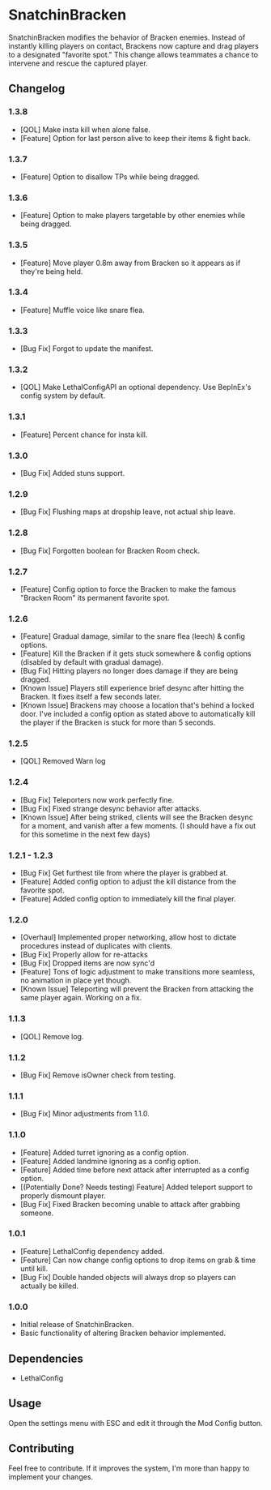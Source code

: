 # SnatchinBracken

SnatchinBracken modifies the behavior of Bracken enemies. Instead of instantly killing players on contact, Brackens now capture and drag players to a designated "favorite spot." This change allows teammates a chance to intervene and rescue the captured player.

## Changelog

### 1.3.8
- [QOL] Make insta kill when alone false.
- [Feature] Option for last person alive to keep their items & fight back.

### 1.3.7
- [Feature] Option to disallow TPs while being dragged.

### 1.3.6
- [Feature] Option to make players targetable by other enemies while being dragged.

### 1.3.5
- [Feature] Move player 0.8m away from Bracken so it appears as if they're being held.

### 1.3.4
- [Feature] Muffle voice like snare flea.

### 1.3.3
- [Bug Fix] Forgot to update the manifest.

### 1.3.2
- [QOL] Make LethalConfigAPI an optional dependency. Use BepInEx's config system by default.

### 1.3.1
- [Feature] Percent chance for insta kill.

### 1.3.0
- [Bug Fix] Added stuns support.

### 1.2.9
- [Bug Fix] Flushing maps at dropship leave, not actual ship leave.

### 1.2.8
- [Bug Fix] Forgotten boolean for Bracken Room check.

### 1.2.7
- [Feature] Config option to force the Bracken to make the famous "Bracken Room" its permanent favorite spot.

### 1.2.6
- [Feature] Gradual damage, similar to the snare flea (leech) & config options.
- [Feature] Kill the Bracken if it gets stuck somewhere & config options (disabled by default with gradual damage).
- [Bug Fix] Hitting players no longer does damage if they are being dragged.
- [Known Issue] Players still experience brief desync after hitting the Bracken. It fixes itself a few seconds later.
- [Known Issue] Brackens may choose a location that's behind a locked door. I've included a config option as stated above to automatically kill the player if the Bracken is stuck for more than 5 seconds.

### 1.2.5
- [QOL] Removed Warn log

### 1.2.4
- [Bug Fix] Teleporters now work perfectly fine.
- [Bug Fix] Fixed strange desync behavior after attacks.
- [Known Issue] After being striked, clients will see the Bracken desync for a moment, and vanish after a few moments. (I should have a fix out for this sometime in the next few days)

### 1.2.1 - 1.2.3
- [Bug Fix] Get furthest tile from where the player is grabbed at.
- [Feature] Added config option to adjust the kill distance from the favorite spot.
- [Feature] Added config option to immediately kill the final player.

### 1.2.0
- [Overhaul] Implemented proper networking, allow host to dictate procedures instead of duplicates with clients.
- [Bug Fix] Properly allow for re-attacks
- [Bug Fix] Dropped items are now sync'd
- [Feature] Tons of logic adjustment to make transitions more seamless, no animation in place yet though.
- [Known Issue] Teleporting will prevent the Bracken from attacking the same player again. Working on a fix.

### 1.1.3
- [QOL] Remove log.

### 1.1.2
- [Bug Fix] Remove isOwner check from testing.

### 1.1.1
- [Bug Fix] Minor adjustments from 1.1.0.

### 1.1.0
- [Feature] Added turret ignoring as a config option.
- [Feature] Added landmine ignoring as a config option.
- [Feature] Added time before next attack after interrupted as a config option.
- [(Potentially Done? Needs testing) Feature] Added teleport support to properly dismount player.
- [Bug Fix] Fixed Bracken becoming unable to attack after grabbing someone.

### 1.0.1
- [Feature] LethalConfig dependency added.
- [Feature] Can now change config options to drop items on grab & time until kill.
- [Bug Fix] Double handed objects will always drop so players can actually be killed.

### 1.0.0
- Initial release of SnatchinBracken.
- Basic functionality of altering Bracken behavior implemented.

## Dependencies
- LethalConfig

## Usage
Open the settings menu with ESC and edit it through the Mod Config button.

## Contributing
Feel free to contribute. If it improves the system, I'm more than happy to implement your changes.